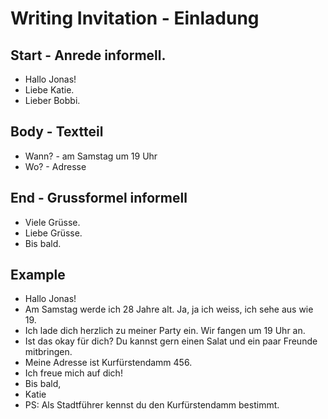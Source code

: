 # Writing Invitation - Einladung

## Start - Anrede informell.
- Hallo Jonas!
- Liebe Katie.
- Lieber Bobbi.

## Body - Textteil
- Wann? - am Samstag um 19 Uhr
- Wo? - Adresse

## End - Grussformel informell
- Viele Grüsse.
- Liebe Grüsse.
- Bis bald.

 ## Example

- Hallo Jonas!
- Am Samstag werde ich 28 Jahre alt. Ja, ja ich weiss, ich sehe aus wie 19.
- Ich lade dich herzlich zu meiner Party ein. Wir fangen um 19 Uhr an.
- Ist das okay für dich? Du kannst gern einen Salat und ein paar Freunde mitbringen.
- Meine Adresse ist Kurfürstendamm 456.
- Ich freue mich auf dich!
- Bis bald,
- Katie
- PS: Als Stadtführer kennst du den Kurfürstendamm bestimmt.
